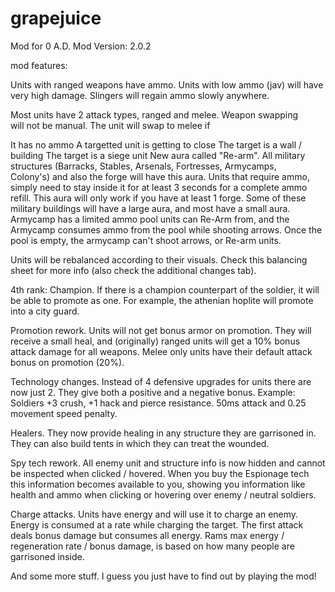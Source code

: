 # grapejuice
Mod for 0 A.D.
Mod Version: 2.0.2

mod features:

Units with ranged weapons have ammo. Units with low ammo (jav) will have very high damage. Slingers will regain ammo slowly anywhere.

Most units have 2 attack types, ranged and melee. Weapon swapping will not be manual. The unit will swap to melee if

It has no ammo
A targetted unit is getting to close
The target is a wall / building
The target is a siege unit
New aura called "Re-arm". All military structures (Barracks, Stables, Arsenals, Fortresses, Armycamps, Colony's) and also the forge will have this aura. Units that require ammo, simply need to stay inside it for at least 3 seconds for a complete ammo refill. This aura will only work if you have at least 1 forge. Some of these military buildings will have a large aura, and most have a small aura. Armycamp has a limited ammo pool units can Re-Arm from, and the Armycamp consumes ammo from the pool while shooting arrows. Once the pool is empty, the armycamp can't shoot arrows, or Re-arm units.

Units will be rebalanced according to their visuals. Check this balancing sheet for more info (also check the additional changes tab).

4th rank: Champion. If there is a champion counterpart of the soldier, it will be able to promote as one. For example, the athenian hoplite will promote into a city guard.

Promotion rework. Units will not get bonus armor on promotion. They will receive a small heal, and (originally) ranged units will get a 10% bonus attack damage for all weapons. Melee only units have their default attack bonus on promotion (20%).

Technology changes. Instead of 4 defensive upgrades for units there are now just 2. They give both a positive and a negative bonus. Example: Soldiers +3 crush, +1 hack and pierce resistance. 50ms attack and 0.25 movement speed penalty.

Healers. They now provide healing in any structure they are garrisoned in. They can also build tents in which they can treat the wounded.

Spy tech rework. All enemy unit and structure info is now hidden and cannot be inspected when clicked / hovered. When you buy the Espionage tech this information becomes available to you, showing you information like health and ammo when clicking or hovering over enemy / neutral soldiers.

Charge attacks. Units have energy and will use it to charge an enemy. Energy is consumed at a rate while charging the target. The first attack deals bonus damage but consumes all energy. Rams max energy / regeneration rate / bonus damage, is based on how many people are garrisoned inside.

And some more stuff. I guess you just have to find out by playing the mod!
